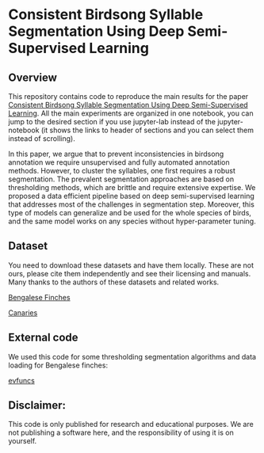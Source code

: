 # Consistent Birdsong Syllable Segmentation Using Deep Semi-Supervised Learning
## Overview
This repository contains code to reproduce the main results for the paper [Consistent Birdsong Syllable Segmentation Using Deep Semi-Supervised Learning](https://www.researchgate.net/publication/373723820_CONSISTENT_BIRDSONG_SYLLABLE_SEGMENTATION_USING_DEEP_SEMI-SUPERVISED_LEARNING#fullTextFileContent). All the main experiments are organized in one notebook, you can jump to the desired section if you use jupyter-lab instead of the jupyter-notebook (it shows the links to header of sections and you can select them instead of scrolling).

In this paper, we argue that to prevent inconsistencies in birdsong annotation we require unsupervised and fully automated annotation methods. However, to cluster the syllables, one first requires a robust segmentation. The prevalent segmentation approaches are based on thresholding methods, which are brittle and require extensive expertise. We proposed a data efficient pipeline based on deep semi-supervised learning that addresses most of the challenges in segmentation step. Moreover, this type of models can generalize and be used for the whole species of birds, and the same model works on any species without hyper-parameter tuning.

## Dataset
You need to download these datasets and have them locally. These are not ours, please cite them independently and see their licensing and manuals. Many thanks to the authors of these datasets and related works.


[Bengalese Finches](https://figshare.com/articles/dataset/Bengalese_Finch_song_repository/4805749)


[Canaries](https://datadryad.org/stash/dataset/doi:10.5061/dryad.xgxd254f4)

## External code
We used this code for some thresholding segmentation algorithms and data loading for Bengalese finches:


[evfuncs](https://github.com/NickleDave/evfuncs)

## Disclaimer:
This code is only published for research and educational purposes. We are not publishing a software here, and the responsibility of using it is on yourself.
